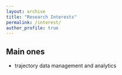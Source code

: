 ```yaml
---
layout: archive
title: "Research Interests"
permalink: /interest/
author_profile: true
---
```


## Main ones

- trajectory data management and analytics

